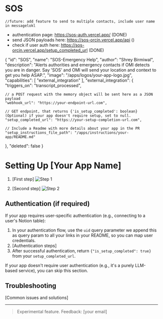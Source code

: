 # SOS


    //future: add feature to send to multiple contacts, include user name in messagelokl


- authentication page: https://sos-auth.vercel.app/               (DONE)
- send JSON payloads here: https://sos-orcin.vercel.app/api           ()
- check if user auth here: https://sos-orcin.vercel.app/setup_completed_url     (DONE)




{
  "id": "SOS",
  "name": "SOS-Emergency Help",
  "author": "Shrey Birmiwal",
  "description": "Alerts authorities and emergency contacts if OMI detects you are in danger. Say 'SOS' and OMI will send your location and context to get you help ASAP.",
  "image": "/apps/logos/your-app-logo.jpg",
  "capabilities": [
    "external_integration"
  ],
  "external_integration": {
    "triggers_on": "transcript_processed",

    // a POST request with the memory object will be sent here as a JSON payload
    "webhook_url": "https://your-endpoint-url.com",

    // GET endpoint, that returns {'is_setup_completed': boolean} (Optional) if your app doesn't require setup, set to null.
    "setup_completed_url": "https://your-setup-completion-url.com",

    // Include a Readme with more details about your app in the PR
    "setup_instructions_file_path": "/apps/instructions/your-app/README.md"
  },
  "deleted": false
}




# Setting Up [Your App Name]

1. [First step]
   ![Step 1](assets/step_1.png)

2. [Second step]
   ![Step 2](assets/step_2.png)

## Authentication (if required)

If your app requires user-specific authentication (e.g., connecting to a user's Notion table):

1. In your authentication flow, use the `uid` query parameter we append this as query param to all your links in your
   README, so you can map user credentials.
2. [Authentication steps]
3. After successful authentication, return `{"is_setup_completed": true}` from your `setup_completed_url`.

If your app doesn't require user authentication (e.g., it's a purely LLM-based service), you can skip this section.

## Troubleshooting

[Common issues and solutions]

---

> Experimental feature. Feedback: [your email]